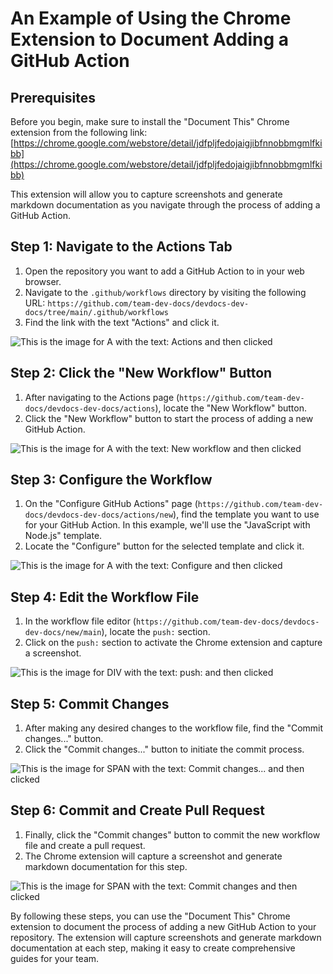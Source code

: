 
  
  # An Example of Using the Chrome Extension to Document Adding a GitHub Action

## Prerequisites

Before you begin, make sure to install the "Document This" Chrome extension from the following link: [https://chrome.google.com/webstore/detail/jdfpljfedojaigjibfnnobbmgmlfkibb](https://chrome.google.com/webstore/detail/jdfpljfedojaigjibfnnobbmgmlfkibb)

This extension will allow you to capture screenshots and generate markdown documentation as you navigate through the process of adding a GitHub Action.

## Step 1: Navigate to the Actions Tab

1. Open the repository you want to add a GitHub Action to in your web browser.
2. Navigate to the `.github/workflows` directory by visiting the following URL: `https://github.com/team-dev-docs/devdocs-dev-docs/tree/main/.github/workflows`
3. Find the link with the text "Actions" and click it.

![This is the image for A with the text: Actions and then clicked](/img/an_example_of_using_the_chrome_extension_to_document_adding_a_github_action/step_1.png)

## Step 2: Click the "New Workflow" Button

1. After navigating to the Actions page (`https://github.com/team-dev-docs/devdocs-dev-docs/actions`), locate the "New Workflow" button.
2. Click the "New Workflow" button to start the process of adding a new GitHub Action.

![This is the image for A with the text: New workflow and then clicked](/img/an_example_of_using_the_chrome_extension_to_document_adding_a_github_action/step_2.png)

## Step 3: Configure the Workflow

1. On the "Configure GitHub Actions" page (`https://github.com/team-dev-docs/devdocs-dev-docs/actions/new`), find the template you want to use for your GitHub Action. In this example, we'll use the "JavaScript with Node.js" template.
2. Locate the "Configure" button for the selected template and click it.

![This is the image for A with the text: Configure and then clicked](/img/an_example_of_using_the_chrome_extension_to_document_adding_a_github_action/step_3.png)

## Step 4: Edit the Workflow File

1. In the workflow file editor (`https://github.com/team-dev-docs/devdocs-dev-docs/new/main`), locate the `push:` section.
2. Click on the `push:` section to activate the Chrome extension and capture a screenshot.

![This is the image for DIV with the text: push: and then clicked](/img/an_example_of_using_the_chrome_extension_to_document_adding_a_github_action/step_4.png)

## Step 5: Commit Changes

1. After making any desired changes to the workflow file, find the "Commit changes..." button.
2. Click the "Commit changes..." button to initiate the commit process.

![This is the image for SPAN with the text: Commit changes... and then clicked](/img/an_example_of_using_the_chrome_extension_to_document_adding_a_github_action/step_5.png)

## Step 6: Commit and Create Pull Request

1. Finally, click the "Commit changes" button to commit the new workflow file and create a pull request.
2. The Chrome extension will capture a screenshot and generate markdown documentation for this step.

![This is the image for SPAN with the text: Commit changes and then clicked](/img/an_example_of_using_the_chrome_extension_to_document_adding_a_github_action/step_6.png)

By following these steps, you can use the "Document This" Chrome extension to document the process of adding a new GitHub Action to your repository. The extension will capture screenshots and generate markdown documentation at each step, making it easy to create comprehensive guides for your team.
  
  